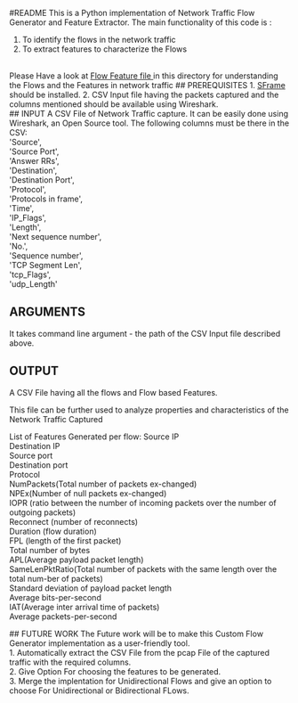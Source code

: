 #README
This is a Python implementation of Network Traffic Flow Generator and Feature Extractor. The main functionality of this code is : <br>
1. To identify the flows in the network traffic <br>
2. To extract features to characterize the Flows
<br>
<a> Please Have a look at <a href = "https://github.com/hmishra2250/BTP/blob/master/Custom%20Flow%20Generator/FlowBasedFeatures.txt">Flow Feature file </a> in this directory for understanding the Flows and the Features in network traffic</a>
## PREREQUISITES
1. <a href="https://github.com/turi-code/SFrame">SFrame</a> should be installed.
2. CSV Input file having the packets captured and the columns mentioned should be available using Wireshark.<br>
## INPUT
A CSV File of Network Traffic capture. It can be easily done using Wireshark, an Open Source tool. The following columns must be there in the CSV: <br>
     'Source',<br>
     'Source Port',<br>
     'Answer RRs',<br>
     'Destination',<br>
     'Destination Port',<br>
     'Protocol',<br>
     'Protocols in frame',<br>
     'Time',<br>
     'IP_Flags',<br>
     'Length',<br>
     'Next sequence number',<br>
     'No.',<br>
     'Sequence number',<br>
     'TCP Segment Len',<br>
     'tcp_Flags',<br>
     'udp_Length'
     
 ## ARGUMENTS
 It takes command line argument - the path of the CSV Input file described above.
 ## OUTPUT
 <p>A CSV File having all the flows and Flow based Features. </p>
 <p>This file can be further used to analyze properties and characteristics of the Network Traffic Captured</p>
 <p>List of Features Generated per flow: 
Source IP<br>
Destination IP<br>
Source port<br>
Destination port<br>
Protocol<br>
NumPackets(Total number of packets ex-changed)<br>
NPEx(Number of null packets ex-changed)<br>
IOPR (ratio between the number of incoming packets over the number of outgoing packets)<br>
Reconnect (number of reconnects)<br>
Duration (flow duration)<br>
FPL (length of the first packet)<br>
Total number of bytes<br>
APL(Average payload packet length)<br>
SameLenPktRatio(Total number of packets with the same length over the total num-ber of packets)<br>
Standard deviation of payload packet length<br>
Average bits-per-second<br>
IAT(Average inter arrival time of packets)<br>
Average packets-per-second<br>
 </p>
 ## FUTURE WORK
 The Future work will be to make this Custom Flow Generator implementation as a user-friendly tool.<br>
 1. Automatically extract the CSV File from the pcap File of the captured traffic with the required columns.<br>
 2. Give Option For choosing the features to be generated. <br>
 3. Merge the implentation for Unidirectional Flows and give an option to choose For Unidirectional or Bidirectional FLows.<br>
 
 
 
 
